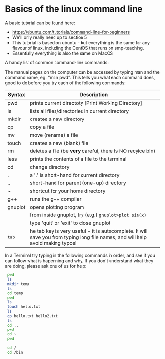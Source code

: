# Basics of the linux command line

A basic tutorial can be found here:

* <https://ubuntu.com/tutorials/command-line-for-beginners>
* We'll only really need up to section 5
* This tutorial is based on ubuntu - but everything is the same for any flavour of linux, including the CentOS that runs on smp-teaching.
* Essentially everything is also the same on MacOS

A handy list of common command-line commands:

The manual pages on the computer can be accessed by typing man and the command name, eg.
“man pwd”. This tells you what each command does, good to do before you try each of the following
commands:

| Syntax    | Description |
| --------- | ----------- |
| pwd       | prints current directoty [Print Working Directory]  |
| ls        | lists all files/directories in current directory |
| mkdir     | creates a new directory |
| cp        | copy a file |
| mv        | move (rename) a file |
| touch     | creates a new (blank) file |
| rm        | deletes a file (be **very** careful, there is NO recylce bin) |
| less      | prints the contents of a file to the terminal |
| cd        | change directory |
| .         | a '.' is short-hand for current directory |
| ..        | short-hand for parent (one-up) directory |
| ~         | shortcut for your home directory |
| g++       | runs the g++ compiler |
| gnuplot   | opens plotting program |
|           |  from inside gnuplot, try (e.g.) `gnuplot>plot sin(x)` |
|           | type 'quit' or 'exit' to close gnuplot |
| <kbd>tab</kbd> | he tab key is very useful - it is autocomplete. It will save you from typing long file names, and will help avoid making typos!|

In a Terminal try typing in the following commands in order, and see if you can follow what is hapenning and why. If you don't understand what they are doing, please ask one of us for help:

```bash
 pwd
 ls
 mkdir temp
 ls
 cd temp
 pwd
 ls
 touch hello.txt
 ls
 cp hello.txt hello2.txt
 ls
 cd ..
 pwd
 cd ~
 pwd

 cd /
 cd /bin
```
